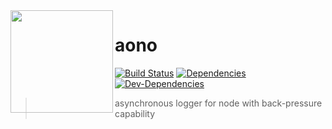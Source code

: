 <img src="https://aono-logger.github.io/media/logo.svg" align=left valign=top height=164>

# aono

[![Build Status][travis-image]][travis-url]
[![Dependencies][david-image]][david-url]
[![Dev-Dependencies][david-dev-image]][david-dev-url]

> asynchronous logger for node with back-pressure capability

[travis-image]: https://travis-ci.org/aono-logger/aono.svg?branch=master
[travis-url]: https://travis-ci.org/aono-logger/aono
[david-image]: https://david-dm.org/aono-logger/aono/status.svg
[david-url]: https://david-dm.org/aono-logger/aono
[david-dev-image]: https://david-dm.org/aono-logger/aono/dev-status.svg
[david-dev-url]: https://david-dm.org/aono-logger/aono?type=dev
